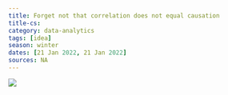 ```yaml
---
title: Forget not that correlation does not equal causation
title-cs: 
category: data-analytics
tags: [idea]
season: winter
dates: [21 Jan 2022, 21 Jan 2022]
sources: NA
---
```


![](__files/correlation-causation.png)